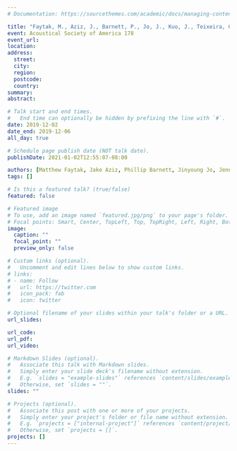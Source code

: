 ```yaml
---
# Documentation: https://sourcethemes.com/academic/docs/managing-content/

title: "Faytak, M., Aziz, J., Barnett, P., Jo, J., Kuo, J., Teixeira, G., Wu, J., Zhou, Z.L., & Keating, P. (2019). Flap articulation and lowered fourth formant. Poster presented at the Acoustical Society of America 178, San Diego, CA."
event: Acoustical Society of America 178
event_url:
location:
address:
  street:
  city:
  region:
  postcode:
  country:
summary:
abstract:

# Talk start and end times.
#   End time can optionally be hidden by prefixing the line with `#`.
date: 2019-12-02
date_end: 2019-12-06
all_day: true

# Schedule page publish date (NOT talk date).
publishDate: 2021-01-02T12:55:07-08:00

authors: [Matthew Faytak, Jake Aziz, Phillip Barnett, Jinyoung Jo, Jennifer Kuo, Gabriel Teixeira, Joy Wu, Z.L. Zhou, and Patricia Keating]
tags: []

# Is this a featured talk? (true/false)
featured: false

# Featured image
# To use, add an image named `featured.jpg/png` to your page's folder. 
# Focal points: Smart, Center, TopLeft, Top, TopRight, Left, Right, BottomLeft, Bottom, BottomRight.
image:
  caption: ""
  focal_point: ""
  preview_only: false

# Custom links (optional).
#   Uncomment and edit lines below to show custom links.
# links:
# - name: Follow
#   url: https://twitter.com
#   icon_pack: fab
#   icon: twitter

# Optional filename of your slides within your talk's folder or a URL.
url_slides:

url_code:
url_pdf:
url_video:

# Markdown Slides (optional).
#   Associate this talk with Markdown slides.
#   Simply enter your slide deck's filename without extension.
#   E.g. `slides = "example-slides"` references `content/slides/example-slides.md`.
#   Otherwise, set `slides = ""`.
slides: ""

# Projects (optional).
#   Associate this post with one or more of your projects.
#   Simply enter your project's folder or file name without extension.
#   E.g. `projects = ["internal-project"]` references `content/project/deep-learning/index.md`.
#   Otherwise, set `projects = []`.
projects: []
---
```


